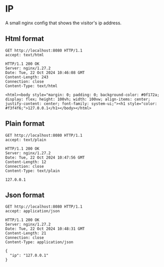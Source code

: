 # IP

A small nginx config that shows the visitor's ip address.

## Html format

```http
GET http://localhost:8080 HTTP/1.1
accept: text/html
```

```http
HTTP/1.1 200 OK
Server: nginx/1.27.2
Date: Tue, 22 Oct 2024 10:46:08 GMT
Content-Length: 243
Connection: close
Content-Type: text/html

<html><body style="margin: 0; padding: 0; background-color: #0f172a; display: flex; height: 100vh; width: 100vw; align-items: center; justify-content: center; font-family: system-ui;"><h1 style="color: #f3f4f6;">127.0.0.1</h1></body></html>
```

## Plain format

```http
GET http://localhost:8080 HTTP/1.1
accept: text/plain
```

```http
HTTP/1.1 200 OK
Server: nginx/1.27.2
Date: Tue, 22 Oct 2024 10:47:56 GMT
Content-Length: 12
Connection: close
Content-Type: text/plain

127.0.0.1
```

## Json format

```http
GET http://localhost:8080 HTTP/1.1
accept: application/json
```

```http
HTTP/1.1 200 OK
Server: nginx/1.27.2
Date: Tue, 22 Oct 2024 10:48:31 GMT
Content-Length: 21
Connection: close
Content-Type: application/json

{
  "ip": "127.0.0.1"
}
```
